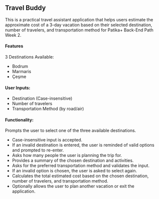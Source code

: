 ## Travel Buddy

This is a practical travel assistant application that helps users estimate the approximate cost of a 3-day vacation based on their selected destination, number of travelers, and transportation method for Patika+ Back-End Path Week 2.

#### Features
3 Destinations Available:
- Bodrum
- Marmaris
- Çeşme
#### User Inputs:
- Destination (Case-insensitive)
- Number of travelers
- Transportation Method (by road/air)
#### Functionality:
Prompts the user to select one of the three available destinations.
- Case-insensitive input is accepted.
- If an invalid destination is entered, the user is reminded of valid options and prompted to re-enter.
- Asks how many people the user is planning the trip for.
- Provides a summary of the chosen destination and activities.
- Asks for the preferred transportation method and validates the input.
- If an invalid option is chosen, the user is asked to select again.
- Calculates the total estimated cost based on the chosen destination, number of travelers, and transportation method.
- Optionally allows the user to plan another vacation or exit the application.
